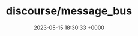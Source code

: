---
title: "discourse/message_bus"
link: "https://github.com/discourse/message_bus"
date: "2023-05-15 18:30:33 +0000"
description: "A reliable and robust messaging bus for Ruby and Rack"
category: "github"
---